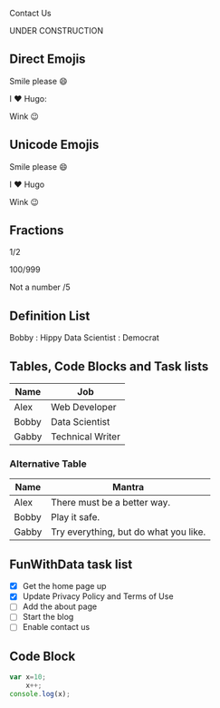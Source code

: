 Contact Us

UNDER CONSTRUCTION

## Direct Emojis

Smile please :smile:  

I :heart:  Hugo:

Wink :wink:


## Unicode Emojis

Smile please &#x1F604;

I &#x2764; Hugo

Wink &#x1F609;

## __Fractions__

1/2

100/999

Not a number /5

## Definition List

Bobby
 : Hippy Data Scientist
 : Democrat


## __Tables, Code Blocks and Task lists__

Name  | Job
---------|-------
Alex  | Web Developer
Bobby | Data Scientist
Gabby | Technical Writer

### __Alternative Table__

| Name  | Mantra |
| --- | --- |
| Alex | There must be a better way. |
| Bobby | Play it safe. |
| Gabby | Try everything, but do what you like. |

## __FunWithData task list__

 - [x] Get the home page up
 - [x] Update Privacy Policy and Terms of Use
 - [ ] Add the about page
 - [ ] Start the blog
 - [ ] Enable contact us

## __Code Block__

```javascript
var x=10;
  	x++;
console.log(x);
```






